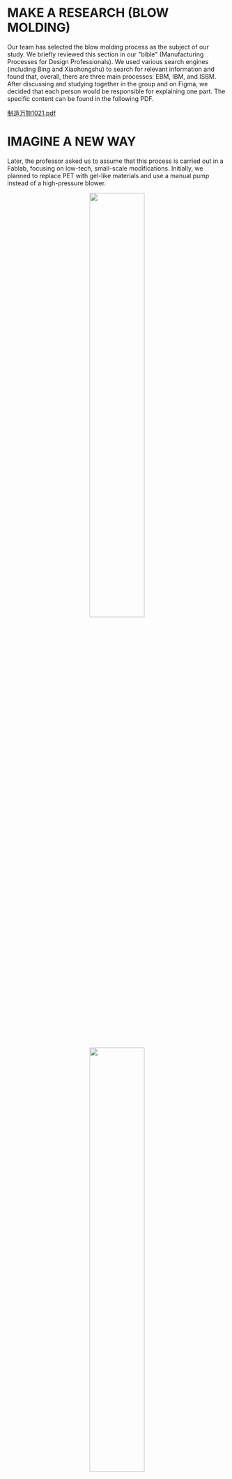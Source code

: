 # MAKE A RESEARCH (BLOW MOLDING)
Our team has selected the blow molding process as the subject of our study. We briefly reviewed this section in our "bible" (Manufacturing Processes for Design Professionals). We used various search engines (including Bing and Xiaohongshu) to search for relevant information and found that, overall, there are three main processes: EBM, IBM, and ISBM. After discussing and studying together in the group and on Figma, we decided that each person would be responsible for explaining one part. The specific content can be found in the following PDF.

[制造万物1021.pdf](https://github.com/user-attachments/files/23148710/1021.pdf)


# IMAGINE A NEW WAY
Later, the professor asked us to assume that this process is carried out in a Fablab, focusing on low-tech, small-scale modifications. Initially, we planned to replace PET with gel-like materials and use a manual pump instead of a high-pressure blower. 

<p align="center">
<img src="https://github.com/user-attachments/assets/cdc0db20-512f-483d-8787-c3d2e8494479" width="50%">
</p>
<p align="center">
<img src="https://github.com/user-attachments/assets/0a1be26a-feb4-4ddf-a400-1eb8e4015ffa" width="50%">
</p>



The professor suggested we try to create a better circular ecosystem for the blow molding process and recommended that we attempt to turn PET bottles into raw materials for 3D printer filament. The main goal was to remove the imprints on the surfaces of different bottles. At that time, our idea was to use hot air and molds, so that the PET bottles would be heated by the hot air and conform to the molds, making them smooth.

However, the problem is that this would require molds for different bottle sizes, and some bottles are quite large, which would consume excessive resources. We tried to see how other bloggers were doing it, and after searching online with relevant keywords, we found that simply applying heat evenly could smooth the bottle’s surface.

Thus, we came up with an idea for a simple device:

1. First, insert an inflation hole into the bottle cap to fill the bottle with air.

2. Fix the nozzle of the inflation hole to a rotating stand, and use a suction cup to fix the bottom of the bottle to the stand. Then, once activated, the stand will automatically rotate at a constant speed and move left and right. Under the rotating stand, the induction stove will heat the bottle, ensuring uniform heating across the entire bottle.

3. Once the bottle surface is smoothed out, turn off the induction stove, remove the bottle, and it is ready for use in 3D printing.

Here is our concept diagram.
<p align="center">
<img width="967" height="488" alt="示意图" src="https://github.com/user-attachments/assets/0123469d-74e8-49ef-bf28-2cfd94318179" />
</p>



We built it according to the concept map. Initially, we planned to make a rough model of a device with a base size of A3, but in this case, the paper cups used to support it couldn't hold the long rods, so we used shorter pipes instead, and the model was correspondingly smaller. We used straws to make the horizontal beams, splitting them into two sections, and found a plastic bottle with a pointed neck to simulate the connection between the nozzle and the horizontal beam. For the suction cup at the rear end, we used a bottle cap for illustration. We fixed the horizontal beams to the pillars with wire while ensuring they could rotate, and during the process, we also used twist ties and similar tools. Finally, we found an acrylic plate of a similar shape to represent the induction cooker, placing it between the bases of the pillars. However, we felt that with this setup, the induction cooker was too far from the bottle to heat it effectively, so we placed the acrylic plate on the base (even so, the size still deviated from what we had initially imagined).


<p align="center">
<img width="50%" alt="1" src="https://github.com/user-attachments/assets/755da419-f3e9-447a-b6f3-bc3f47aa1087" style="transform: rotate(90deg); />
</p>

<p align="center">
<img width="50%" alt="2" src="https://github.com/user-attachments/assets/e38f8e00-38bf-4303-a32c-01432aa482fe" style="transform: rotate(90deg); />
</p>

<p align="center">
<img width="50%" alt="3" src="https://github.com/user-attachments/assets/04f5acdd-e5f6-4fab-9480-e3e58a77cce8"/>
</p>

<p align="center">
<img width="50%" alt="4" src="https://github.com/user-attachments/assets/5e799a8f-611e-45fe-a851-15e49e5999e4" />
</p>

<p align="center">
<img width="50%" alt="5" src="https://github.com/user-attachments/assets/f3b09180-1347-4de2-b92e-8347b8749b62" style="transform: rotate(90deg); />
</p>
